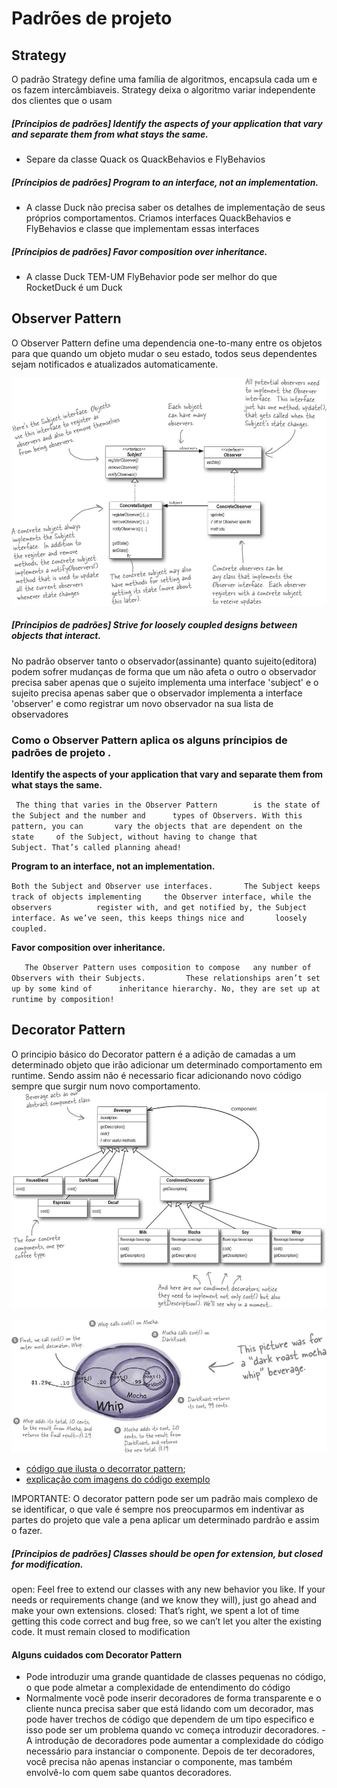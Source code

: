 # Padrões de projeto 
## Strategy 
O padrão Strategy define uma família de algoritmos, encapsula cada um e os fazem intercâmbiaveis. 
Strategy deixa o algoritmo variar independente dos clientes que o usam 

##### [Príncipios de padrões] Identify the aspects of your application that vary and separate them from what stays the same.
- Separe da classe Quack os QuackBehavios e FlyBehavios 

##### [Príncipios de padrões] Program to an interface, not an implementation.
- A classe Duck não precisa saber os detalhes de implementação de seus próprios comportamentos. Criamos interfaces QuackBehavios  e FlyBehavios  e classe que implementam essas interfaces 

##### [Príncipios de padrões] Favor composition over inheritance.
- A classe Duck TEM-UM FlyBehavior pode ser melhor do que RocketDuck é um Duck   

## Observer Pattern
O Observer Pattern  define uma dependencia one-to-many entre os objetos para que quando um objeto mudar o seu estado, todos seus dependentes sejam notificados e atualizados automaticamente. 

![alt text](imagens/observerpattern.png)


##### [Príncipios de padrões] Strive for loosely coupled designs between objects that interact.
No padrão observer tanto o observador(assinante) quanto sujeito(editora) podem sofrer mudanças de forma que um não afeta o outro
o observador precisa saber apenas que o sujeito implementa uma interface 'subject' e o sujeito precisa apenas 
saber que o observador implementa a interface 'observer' e como registrar um novo observador na sua lista de observadores 

### Como o Observer Pattern aplica os alguns príncipios de padrões de projeto . 
**Identify the aspects of your application that vary and separate them from what stays the same.**

` The thing that varies in the Observer Pattern       
  is the state of the Subject and the number and     
  types of Observers. With this pattern, you can      
  vary the objects that are dependent on the state    
  of the Subject, without having to change that       
  Subject. That’s called planning ahead!`

**Program to an interface, not an implementation.**

` Both the Subject and Observer use interfaces.      
  The Subject keeps track of objects implementing    
  the Observer interface, while the observers         
  register with, and get notified by, the Subject       
  interface. As we’ve seen, this keeps things nice and      
  loosely coupled.     `  
  
  **Favor composition over inheritance.** 
  
`   The Observer Pattern uses composition to compose  
    any number of Observers with their Subjects.        
    These relationships aren’t set up by some kind of     
    inheritance hierarchy. No, they are set up at     
    runtime by composition!`
	
## Decorator Pattern 	

 O  principio básico do Decorator pattern é a adição de camadas a um determinado objeto que irão adicionar um determinado comportamento em runtime.
 Sendo assim não é necessario ficar adicionando novo código sempre que surgir num novo comportamento.   
 ![alt text](imagens/decoratorpattern.png)

 ![alt text](imagens/decoratorpatternabstração.png)
 
 * [código que ilusta o decorrator pattern](https://github.com/guilhermeNatan/dessingpatterns/tree/master/src/decorator);
 * [explicação com imagens do código exemplo](imagens/decoratorpatterexplicacao.pdf)
  
 IMPORTANTE: O decorator pattern pode ser um padrão mais complexo de se identificar, o que vale é sempre nos preocuparmos 
 em indentivar as partes do projeto que vale a pena aplicar um determinado pardrão e assim o fazer. 
 
 
 ##### [Príncipios de padrões] Classes should be open for extension, but closed for modification.
  open: Feel free to extend our classes with any new behavior you like. If your needs or requirements change (and we know they will), just go ahead and make your own extensions.
  closed: That’s right, we spent a lot of time getting this code correct and bug free, so we can’t let you alter the existing code. It must remain closed to modification
  
 
#### Alguns cuidados com Decorator Pattern 
 - Pode introduzir uma grande quantidade de classes pequenas no código, o que pode almetar a complexidade de entendimento do código
 - Normalmente você pode inserir decoradores de forma transparente e o cliente nunca precisa saber que está lidando com um decorador, mas pode haver trechos de código 
 que dependem de um tipo especifico e isso pode ser um problema quando vc começa introduzir decoradores. 
 -A introdução de decoradores pode aumentar a complexidade do código necessário para instanciar o componente. Depois de ter decoradores, 
 você precisa não apenas instanciar o componente, mas também envolvê-lo com quem sabe quantos decoradores.